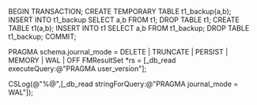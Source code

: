 BEGIN TRANSACTION;
CREATE TEMPORARY TABLE t1_backup(a,b);
INSERT INTO t1_backup SELECT a,b FROM t1;
DROP TABLE t1;
CREATE TABLE t1(a,b);
INSERT INTO t1 SELECT a,b FROM t1_backup;
DROP TABLE t1_backup;
COMMIT;



PRAGMA schema.journal_mode = DELETE | TRUNCATE | PERSIST | MEMORY | WAL | OFF
  FMResultSet *rs = [_db_read executeQuery:@"PRAGMA user_version"];

 CSLog(@"%@",[_db_read stringForQuery:@"PRAGMA journal_mode = WAL"]);
